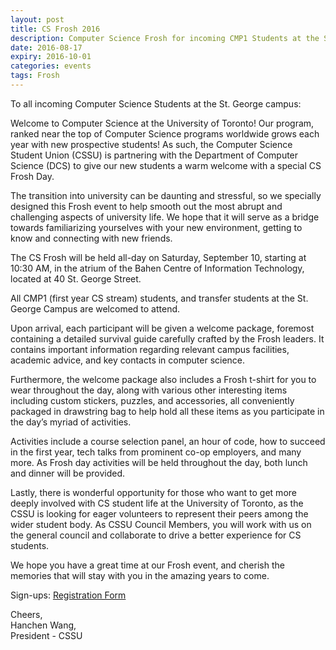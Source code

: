 ```yaml
---
layout: post
title: CS Frosh 2016
description: Computer Science Frosh for incoming CMP1 Students at the St. George campus
date: 2016-08-17
expiry: 2016-10-01
categories: events
tags: Frosh
---
```


To all incoming Computer Science Students at the St. George campus:

Welcome to Computer Science at the University of Toronto! Our program, ranked near the top of Computer Science programs worldwide grows each year with new prospective students! As such, the Computer Science Student Union (CSSU) is partnering with the Department of Computer Science (DCS) to give our new students a warm welcome with a special CS Frosh Day.

The transition into university can be daunting and stressful, so we specially designed this Frosh event to help smooth out the most abrupt and challenging aspects of university life. We hope that it will serve as a bridge towards familiarizing yourselves with your new environment, getting to know and connecting with new friends.

The CS Frosh will be held all-day on Saturday, September 10, starting at 10:30 AM, in the atrium of the Bahen Centre of Information Technology, located at 40 St. George Street.

All CMP1 (first year CS stream) students, and transfer students at the St. George Campus are welcomed to attend.

Upon arrival, each participant will be given a welcome package, foremost containing a detailed survival guide carefully crafted by the Frosh leaders. It contains important information regarding relevant campus facilities, academic advice, and key contacts in computer science.

Furthermore, the welcome package also includes a Frosh t-shirt for you to wear throughout the day, along with various other interesting items including custom stickers, puzzles, and accessories, all conveniently packaged in drawstring bag to help hold all these items as you participate in the day’s myriad of activities.

Activities include a course selection panel, an hour of code, how to succeed in the first year, tech talks from prominent co-op employers, and many more. As Frosh day activities will be held throughout the day, both lunch and dinner will be provided.

Lastly, there is wonderful opportunity for those who want to get more deeply involved with CS student life at the University of Toronto, as the CSSU is looking for eager volunteers to represent their peers among the wider student body. As CSSU Council Members, you will work with us on the general council and collaborate to drive a better experience for CS students.

We hope you have a great time at our Frosh event, and cherish the memories that will stay with you in the amazing years to come. 

Sign-ups: <a href="/frosh_sign_ups"> Registration Form </a>

Cheers, <br>
Hanchen Wang, <br>
President - CSSU